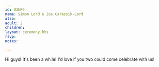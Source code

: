 ```yaml
---
id: U3hP6
name: Simon Lord & Zoe Carassik-Lord
also:
adult: 2
children:
layout: ceremony.hbs
rsvp:
notes:

---
```


Hi guys! It's been a while! I'd love if you two could come celebrate with us!
